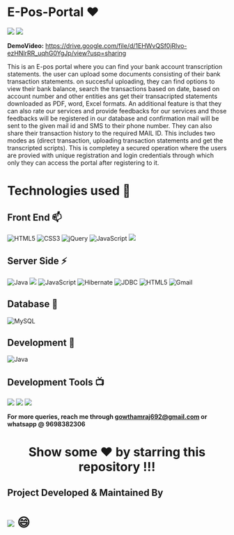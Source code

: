 # E-Pos-Portal ❤️ 

![](https://img.shields.io/github/languages/count/gowthamrajk/E-Pos-Portal)   ![](https://img.shields.io/github/languages/top/gowthamrajk/E-Pos-Portal)


**DemoVideo:** https://drive.google.com/file/d/1EHWvQSf0jRlvo-ezHNlrRR_uqhG0YgJp/view?usp=sharing

This is an E-pos portal where you can find your bank account transcription statements. 
the user can upload some documents consisting of their bank transaction statements. 
on succesful uploading, they can find options to view their bank balance, search the transactions based on date, based on account number and other entities ans get their transacripted statements downloaded as PDF, word, Excel formats.
An additional feature is that they can also rate our services and provide feedbacks for our services and those feedbacks will be registered in our database and confirmation mail will be sent to the given mail id and SMS to their phone number. 
They can also share their transaction history to the required MAIL ID. 
This includes two modes as (direct transaction, uploading transaction statements and get the transcripted scripts). 
This is completey a secured operation where the users are provied with unique registration and login credentials through which only they can access the portal after registering to it.

# Technologies used 📌

## Front End 📫

![HTML5](https://img.shields.io/static/v1?style=for-the-badge&message=HTML5&color=E34F26&logo=HTML5&logoColor=FFFFFF&label=)
![CSS3](https://img.shields.io/static/v1?style=for-the-badge&message=CSS3&color=1572B6&logo=CSS3&logoColor=FFFFFF&label=)
![jQuery](https://img.shields.io/static/v1?style=for-the-badge&message=jQuery&color=0769AD&logo=jQuery&logoColor=FFFFFF&label=)
![JavaScript](https://img.shields.io/static/v1?style=for-the-badge&message=JavaScript&color=222222&logo=JavaScript&logoColor=F7DF1E&label=)
![](https://img.shields.io/badge/JSP-c43e1f?style=for-the-badge&logo=jsp&logoColor=white)

## Server Side ⚡

![Java](https://img.shields.io/static/v1?style=for-the-badge&message=Java&color=DD0031&logo=Java&logoColor=FFFFFF&label=)
![](https://img.shields.io/static/v1?style=for-the-badge&message=Servlets&color=6DB33F&logoColor=FFFFFF&label=)
![JavaScript](https://img.shields.io/static/v1?style=for-the-badge&message=JSTL&color=222222&logo=JSTL&logoColor=F7DF1E&label=)
![Hibernate](https://img.shields.io/static/v1?style=for-the-badge&message=Hibernate&color=59666C&logo=Hibernate&logoColor=FFFFFF&label=)
![JDBC](https://img.shields.io/static/v1?style=for-the-badge&message=JDBC&color=222222&logoColor=3DDC84&label=)
![HTML5](https://img.shields.io/static/v1?style=for-the-badge&message=MVC+Design+Pattern&color=E34F26&logoColor=FFFFFF&label=)
![Gmail](https://img.shields.io/static/v1?style=for-the-badge&message=SMTP+Protocol&color=EA4335&logo=Gmail&logoColor=FFFFFF&label=)

## Database 🥅

![MySQL](https://img.shields.io/static/v1?style=for-the-badge&message=MySQL&color=4479A1&logo=MySQL&logoColor=FFFFFF&label=)

## Development 🔭

![Java](https://img.shields.io/static/v1?style=for-the-badge&message=Open+JDK+14&color=007396&label=)

## Development Tools 📺

![](https://img.shields.io/static/v1?style=for-the-badge&message=Eclipse+IDE&color=2C2255&logo=Eclipse+IDE&logoColor=FFFFFF&label=)
![](https://img.shields.io/static/v1?style=for-the-badge&message=Sublime+Text&color=222222&logo=Sublime+Text&logoColor=FF9800&label=)
![](https://img.shields.io/static/v1?style=for-the-badge&message=Visual+Studio+Code&color=007ACC&logo=Visual+Studio+Code&logoColor=FFFFFF&label=)


**For more queries, reach me through gowthamraj692@gmail.com or whatsapp @ 9698382306**

<div align="center">
  
# Show some ❤️ by starring this repository !!!
  
</div>

## Project Developed & Maintained By 

# ![](https://img.shields.io/static/v1?style=for-the-badge&message=Gowthamraj+K&color=007396&label=) 😄




